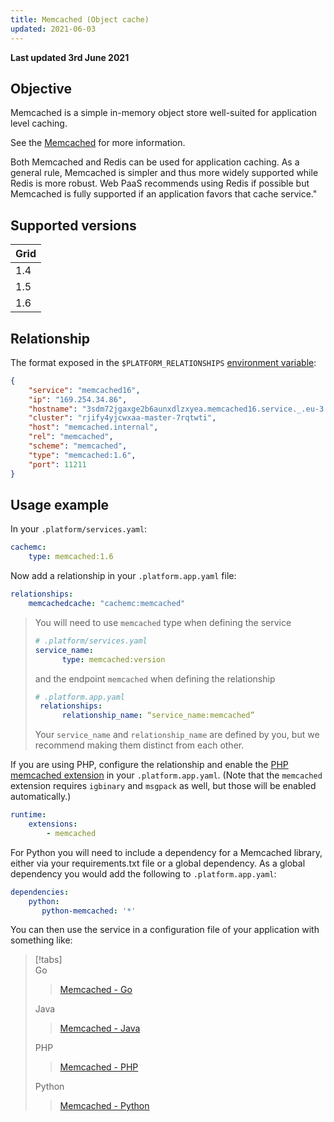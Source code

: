 ```yaml
---
title: Memcached (Object cache)
updated: 2021-06-03
---
```


**Last updated 3rd June 2021**


## Objective  

Memcached is a simple in-memory object store well-suited for application level caching.


See the [Memcached](https://memcached.org) for more information.

Both Memcached and Redis can be used for application caching.  As a general rule, Memcached is simpler and thus more widely supported while Redis is more robust.  Web PaaS recommends using Redis if possible but Memcached is fully supported if an application favors that cache service."

## Supported versions

| **Grid** | 
|----------------------------------|  
|  1.4 |  
|  1.5 |  
|  1.6 |  

## Relationship

The format exposed in the ``$PLATFORM_RELATIONSHIPS`` [environment variable](/pages/web/web-paas/development-variables#platformsh-provided-variables):

```json  
{
    "service": "memcached16",
    "ip": "169.254.34.86",
    "hostname": "3sdm72jgaxge2b6aunxdlzxyea.memcached16.service._.eu-3.platformsh.site",
    "cluster": "rjify4yjcwxaa-master-7rqtwti",
    "host": "memcached.internal",
    "rel": "memcached",
    "scheme": "memcached",
    "type": "memcached:1.6",
    "port": 11211
}
```  

## Usage example

In your ``.platform/services.yaml``:


```yaml   
cachemc:
    type: memcached:1.6
```  


Now add a relationship in your `.platform.app.yaml` file:


```yaml   
relationships:
    memcachedcache: "cachemc:memcached"
```  

> You will need to use `memcached` type when defining the service
>
> ```yaml
> # .platform/services.yaml
> service_name:
>       type: memcached:version
> ```
>
> and the endpoint `memcached` when defining the relationship
>
> ```yaml
> # .platform.app.yaml
>  relationships:
>       relationship_name: “service_name:memcached”
> ```
>
> Your `service_name` and `relationship_name` are defined by you, but we recommend making them distinct from each other.
>


If you are using PHP, configure the relationship and enable the [PHP memcached extension](/pages/web/web-paas/languages-php/extensions) in your `.platform.app.yaml`.  (Note that the `memcached` extension requires `igbinary` and `msgpack` as well, but those will be enabled automatically.)

```yaml
runtime:
    extensions:
        - memcached
```

For Python you will need to include a dependency for a Memcached library, either via your requirements.txt file or a global dependency.  As a global dependency you would add the following to `.platform.app.yaml`:

```yaml
dependencies:
    python:
       python-memcached: '*'
```

You can then use the service in a configuration file of your application with something like:

> [!tabs]      
> Go     
>> [Memcached - Go](https://github.com/ovh/docs/blob/develop/pages/web/web-paas/static/files/fetch/examples/golang/memcached)  
>>      
> Java     
>> [Memcached - Java](https://github.com/ovh/docs/blob/develop/pages/web/web-paas/static/files/fetch/examples/java/memcached)  
>>      
> PHP     
>> [Memcached - PHP](https://github.com/ovh/docs/blob/develop/pages/web/web-paas/static/files/fetch/examples/php/memcached)  
>>      
> Python     
>> [Memcached - Python](https://github.com/ovh/docs/blob/develop/pages/web/web-paas/static/files/fetch/examples/python/memcached)  
>>   

